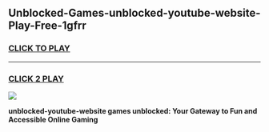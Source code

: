 
## Unblocked-Games-unblocked-youtube-website-Play-Free-1gfrr
<h3>
<a href="https://premium76.site?title=unblocked-youtube-website&ref=20M">CLICK TO PLAY</a></h3>
<hr>

<h3>
<a href="https://premium76.site?title=unblocked-youtube-website&ref=20M">CLICK 2 PLAY</a>
  
</h3>

<a href="https://premium76.site?title=unblocked-youtube-website&ref=19M"><img src="https://clearcache.store/games.png"></a>


**unblocked-youtube-website games unblocked: Your Gateway to Fun and Accessible Online Gaming**
